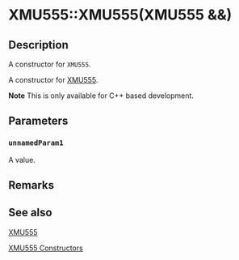 # XMU555::XMU555(XMU555 &&)

## Description

A constructor for `XMU555`.

A constructor for [XMU555](https://learn.microsoft.com/windows/desktop/api/directxpackedvector/ns-directxpackedvector-xmu555).

**Note** This is only available for C++ based development.

## Parameters

### `unnamedParam1`

A value.

## Remarks

## See also

[XMU555](https://learn.microsoft.com/windows/desktop/api/directxpackedvector/ns-directxpackedvector-xmu555)

[XMU555 Constructors](https://learn.microsoft.com/windows/desktop/dxmath/xmu555-ctor)